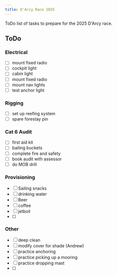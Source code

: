 ```yaml
---
title: D'Arcy Race 2025
---
```


ToDo list of tasks to prepare for the 2025 D'Arcy race.

## ToDo

### Electrical

- [ ] mount fixed radio
- [ ] cockpit light
- [ ] cabin light
- [ ] mount fixed radio
- [ ] mount nav lights
- [ ] test anchor light

### Rigging

- [ ] set up reefing system
- [ ] spare forestay pin

### Cat 6 Audit

- [ ] first aid kit
- [ ] bailing buckets
- [ ] complete fire and safety
- [ ] book audit with assessor
- [ ] do MOB drill

### Provisioning

- [ ] Sailing snacks
- [ ] drinking water
- [ ] Beer
- [ ] coffee
- [ ] jetboil
- [ ] 

### Other

- [ ] deep clean
- [ ] modify cover for shade (Andrew)
- [ ] practice anchoring
- [ ] practice picking up a mooring
- [ ] practice dropping mast
- [ ] 